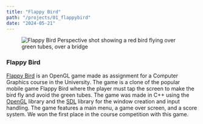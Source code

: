 ```yaml
---
title: "Flappy Bird"
path: "/projects/01_flappybird"
date: "2024-05-21"
---
```


<figure style="{ background-color: #668a81; }">
  <img src="/projects/flappybird.jpg" alt="Flappy Bird Perspective shot showing a red bird flying over green tubes, over a bridge">
</figure>

### Flappy Bird

[Flappy Bird](https://github.com/igui/FlappyBird) is an OpenGL game made as assignment for a Computer Graphics course
in the University. The game is a clone of the popular mobile game Flappy Bird
where the player must tap the screen to make the bird fly and avoid the green
tubes. The game was made in C++ using the [OpenGL](https://www.opengl.org/)
library and the [SDL](https://www.libsdl.org/) library for the window
creation and input handling. The game features a main menu, a game over screen,
and a score system. We won the first place in the course competition with this game.
